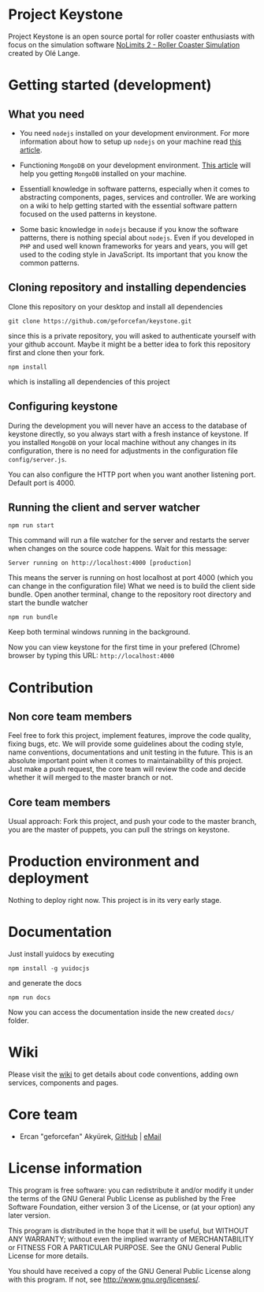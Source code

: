 # Project Keystone

Project Keystone is an open source portal for roller coaster enthusiasts with focus on the simulation software [NoLimits 2 - Roller Coaster Simulation](http://www.nolimitscoaster.com/) created by Olé Lange.

# Getting started (development)

## What you need

- You need `nodejs` installed on your development environment. For more information about how to setup up `nodejs` on your machine read [this article](https://nodejs.org/en/download/package-manager/).

- Functioning `MongoDB` on your development environment. [This article](https://docs.mongodb.com/manual/installation/) will help you getting `MongoDB` installed on your machine.

- Essentiall knowledge in software patterns, especially when it comes to abstracting components, pages, services and controller. We are working on a wiki to help getting started with the essential software pattern focused on the used patterns in keystone.

- Some basic knowledge in `nodejs` because if you know the software patterns, there is nothing special about `nodejs`. Even if you developed in `PHP` and used well known frameworks for years and years, you will get used to the coding style in JavaScript. Its important that you know the common patterns.

## Cloning repository and installing dependencies

Clone this repository on your desktop and install all dependencies

```
git clone https://github.com/geforcefan/keystone.git 
```

since this is a private repository, you will asked to authenticate yourself with your github account. Maybe it might be a better idea to fork this repository first and clone then your fork.

```
npm install
```

which is installing all dependencies of this project

## Configuring keystone

During the development you will never have an access to the database of keystone directly, so you always start with a fresh instance of keystone. If you installed `MongoDB` on your local machine without any changes in its configuration, there is no need for adjustments in the configuration file `config/server.js`.

You can also configure the HTTP port when you want another listening port. Default port is 4000.

## Running the client and server watcher

```
npm run start
```

This command will run a file watcher for the server and restarts the server when changes on the source code happens. 
Wait for this message:

```
Server running on http://localhost:4000 [production]
```

This means the server is running on host localhost at port 4000 (which you can change in the configuration file)
What we need is to build the client side bundle. Open another terminal, change to the repository root directory and start the bundle watcher

```
npm run bundle
```

Keep both terminal windows running in the background.

Now you can view keystone for the first time in your prefered (Chrome) browser by typing this URL: `http://localhost:4000`

# Contribution

## Non core team members

Feel free to fork this project, implement features, improve the code quality, fixing bugs, etc. We will provide some guidelines about the coding style, name conventions, documentations and unit testing in the future. This is an absolute important point when it comes to maintainability of this project. Just make a push request, the core team will review the code and decide whether it will merged to the master branch or not.

## Core team members

Usual approach: Fork this project, and push your code to the master branch, you are the master of puppets, you can pull the strings on keystone.

# Production environment and deployment

Nothing to deploy right now. This project is in its very early stage. 

# Documentation

Just install yuidocs by executing

```
npm install -g yuidocjs
```

and generate the docs

```
npm run docs
```

Now you can access the documentation inside the new created `docs/` folder. 

# Wiki

Please visit the [wiki](https://github.com/geforcefan/keystone/wiki) to get details about code conventions, adding own services, components and pages. 

# Core team

- Ercan "geforcefan" Akyürek, [GitHub](https://github.com/geforcefan/) | [eMail](mailto:ercan.akyuerek@gmail.com)

# License information 

This program is free software: you can redistribute it and/or modify
it under the terms of the GNU General Public License as published by
the Free Software Foundation, either version 3 of the License, or
(at your option) any later version.

This program is distributed in the hope that it will be useful,
but WITHOUT ANY WARRANTY; without even the implied warranty of
MERCHANTABILITY or FITNESS FOR A PARTICULAR PURPOSE.  See the
GNU General Public License for more details.

You should have received a copy of the GNU General Public License
along with this program. If not, see <http://www.gnu.org/licenses/>.

